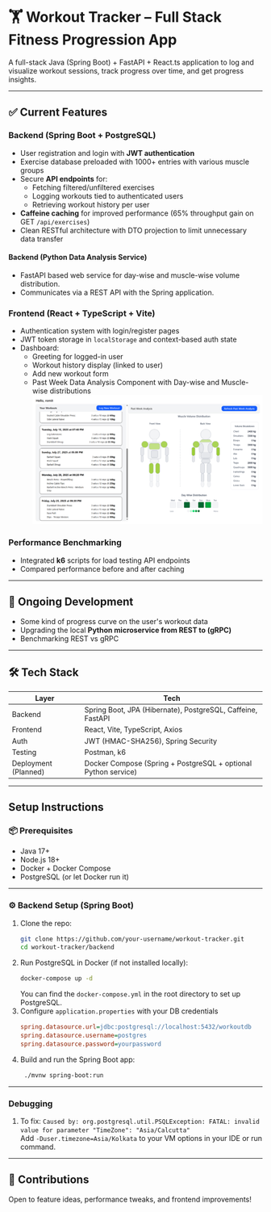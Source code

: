# 🏋️ Workout Tracker – Full Stack Fitness Progression App

A full-stack Java (Spring Boot) + FastAPI + React.ts application to log and visualize workout sessions, track progress over time, and get progress insights.

---

## ✅ Current Features

### Backend (Spring Boot + PostgreSQL)
- User registration and login with **JWT authentication**
- Exercise database preloaded with 1000+ entries with various muscle groups
- Secure **API endpoints** for:
    - Fetching filtered/unfiltered exercises
    - Logging workouts tied to authenticated users
    - Retrieving workout history per user
- **Caffeine caching** for improved performance (65% throughput gain on GET `/api/exercises`)
- Clean RESTful architecture with DTO projection to limit unnecessary data transfer

#### Backend (Python Data Analysis Service)
- FastAPI based web service for day-wise and muscle-wise volume distribution.
- Communicates via a REST API with the Spring application.

### Frontend (React + TypeScript + Vite)
- Authentication system with login/register pages
- JWT token storage in `localStorage` and context-based auth state
- Dashboard:
    - Greeting for logged-in user
    - Workout history display (linked to user)
    - Add new workout form
    - Past Week Data Analysis Component with Day-wise and Muscle-wise distributions
![UI](./pics/ui.png)

### Performance Benchmarking
- Integrated **k6** scripts for load testing API endpoints
- Compared performance before and after caching

---

## 🚧 Ongoing Development

- Some kind of progress curve on the user's workout data
- Upgrading the local **Python microservice from REST to (gRPC)**
- Benchmarking REST vs gRPC

---

## 🛠️ Tech Stack

| Layer     | Tech                       |
|-----------|----------------------------|
| Backend   | Spring Boot, JPA (Hibernate), PostgreSQL, Caffeine, FastAPI |
| Frontend  | React, Vite, TypeScript, Axios |
| Auth      | JWT (HMAC-SHA256), Spring Security |
| Testing   | Postman, k6 |
| Deployment (Planned) | Docker Compose (Spring + PostgreSQL + optional Python service) |

---

## Setup Instructions

### 📦 Prerequisites
- Java 17+
- Node.js 18+
- Docker + Docker Compose
- PostgreSQL (or let Docker run it)

---

### ⚙️ Backend Setup (Spring Boot)

1. Clone the repo:
   ```bash
   git clone https://github.com/your-username/workout-tracker.git
   cd workout-tracker/backend
   ```
2. Run PostgreSQL in Docker (if not installed locally):
   ```bash
   docker-compose up -d
   ```
   You can find the `docker-compose.yml` in the root directory to set up PostgreSQL.
3. Configure `application.properties` with your DB credentials
    ```ini
    spring.datasource.url=jdbc:postgresql://localhost:5432/workoutdb
    spring.datasource.username=postgres
    spring.datasource.password=yourpassword
   ```
4. Build and run the Spring Boot app:
   ```bash
    ./mvnw spring-boot:run
    ```
   
---
### Debugging
1. To fix: `Caused by: org.postgresql.util.PSQLException: FATAL: invalid value for parameter "TimeZone": "Asia/Calcutta"`  
    Add `-Duser.timezone=Asia/Kolkata` to your VM options in your IDE or run command.
---
## 🙌 Contributions
Open to feature ideas, performance tweaks, and frontend improvements!
